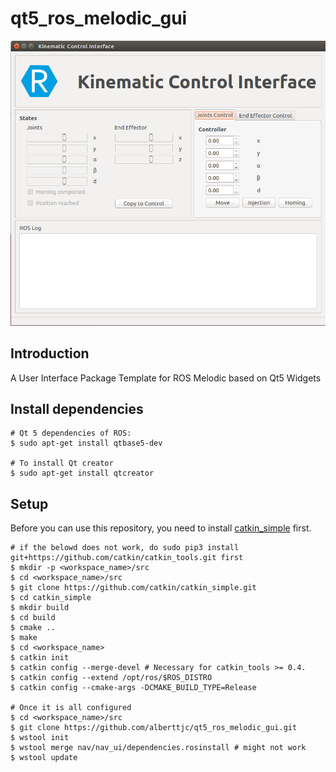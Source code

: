 # qt5_ros_melodic_gui


![GUI](resources/images/gui.png?raw=true "GUI")

## Introduction

A User Interface Package Template for ROS Melodic based on Qt5 Widgets

## Install dependencies

```
# Qt 5 dependencies of ROS:
$ sudo apt-get install qtbase5-dev

# To install Qt creator
$ sudo apt-get install qtcreator
```

## Setup

Before you can use this repository, you need to install [catkin_simple](https://github.com/catkin/catkin_simple.git) first.

```
# if the belowd does not work, do sudo pip3 install git+https://github.com/catkin/catkin_tools.git first
$ mkdir -p <workspace_name>/src
$ cd <workspace_name>/src
$ git clone https://github.com/catkin/catkin_simple.git
$ cd catkin_simple
$ mkdir build
$ cd build
$ cmake ..
$ make
$ cd <workspace_name>
$ catkin init
$ catkin config --merge-devel # Necessary for catkin_tools >= 0.4.
$ catkin config --extend /opt/ros/$ROS_DISTRO
$ catkin config --cmake-args -DCMAKE_BUILD_TYPE=Release

# Once it is all configured
$ cd <workspace_name>/src
$ git clone https://github.com/alberttjc/qt5_ros_melodic_gui.git
$ wstool init
$ wstool merge nav/nav_ui/dependencies.rosinstall # might not work
$ wstool update
```
